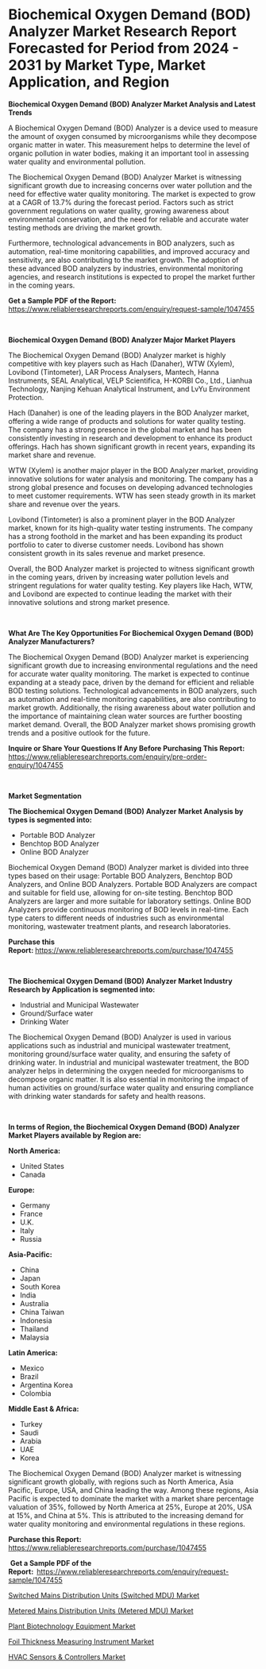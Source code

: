 <p><h1>Biochemical Oxygen Demand (BOD) Analyzer Market Research Report Forecasted for Period from 2024 -  2031 by Market Type, Market Application, and Region</h1></p><p><strong>Biochemical Oxygen Demand (BOD) Analyzer Market Analysis and Latest Trends</strong></p>
<p><p>A Biochemical Oxygen Demand (BOD) Analyzer is a device used to measure the amount of oxygen consumed by microorganisms while they decompose organic matter in water. This measurement helps to determine the level of organic pollution in water bodies, making it an important tool in assessing water quality and environmental pollution.</p><p>The Biochemical Oxygen Demand (BOD) Analyzer Market is witnessing significant growth due to increasing concerns over water pollution and the need for effective water quality monitoring. The market is expected to grow at a CAGR of 13.7% during the forecast period. Factors such as strict government regulations on water quality, growing awareness about environmental conservation, and the need for reliable and accurate water testing methods are driving the market growth.</p><p>Furthermore, technological advancements in BOD analyzers, such as automation, real-time monitoring capabilities, and improved accuracy and sensitivity, are also contributing to the market growth. The adoption of these advanced BOD analyzers by industries, environmental monitoring agencies, and research institutions is expected to propel the market further in the coming years.</p></p>
<p><strong>Get a Sample PDF of the Report:&nbsp;</strong> <a href="https://www.reliableresearchreports.com/enquiry/request-sample/1047455">https://www.reliableresearchreports.com/enquiry/request-sample/1047455</a></p>
<p>&nbsp;</p>
<p><strong>Biochemical Oxygen Demand (BOD) Analyzer Major Market Players</strong></p>
<p><p>The Biochemical Oxygen Demand (BOD) Analyzer market is highly competitive with key players such as Hach (Danaher), WTW (Xylem), Lovibond (Tintometer), LAR Process Analysers, Mantech, Hanna Instruments, SEAL Analytical, VELP Scientifica, H-KORBI Co., Ltd., Lianhua Technology, Nanjing Kehuan Analytical Instrument, and LvYu Environment Protection. </p><p>Hach (Danaher) is one of the leading players in the BOD Analyzer market, offering a wide range of products and solutions for water quality testing. The company has a strong presence in the global market and has been consistently investing in research and development to enhance its product offerings. Hach has shown significant growth in recent years, expanding its market share and revenue.</p><p>WTW (Xylem) is another major player in the BOD Analyzer market, providing innovative solutions for water analysis and monitoring. The company has a strong global presence and focuses on developing advanced technologies to meet customer requirements. WTW has seen steady growth in its market share and revenue over the years.</p><p>Lovibond (Tintometer) is also a prominent player in the BOD Analyzer market, known for its high-quality water testing instruments. The company has a strong foothold in the market and has been expanding its product portfolio to cater to diverse customer needs. Lovibond has shown consistent growth in its sales revenue and market presence.</p><p>Overall, the BOD Analyzer market is projected to witness significant growth in the coming years, driven by increasing water pollution levels and stringent regulations for water quality testing. Key players like Hach, WTW, and Lovibond are expected to continue leading the market with their innovative solutions and strong market presence.</p></p>
<p>&nbsp;</p>
<p><strong>What Are The Key Opportunities For Biochemical Oxygen Demand (BOD) Analyzer Manufacturers?</strong></p>
<p><p>The Biochemical Oxygen Demand (BOD) Analyzer market is experiencing significant growth due to increasing environmental regulations and the need for accurate water quality monitoring. The market is expected to continue expanding at a steady pace, driven by the demand for efficient and reliable BOD testing solutions. Technological advancements in BOD analyzers, such as automation and real-time monitoring capabilities, are also contributing to market growth. Additionally, the rising awareness about water pollution and the importance of maintaining clean water sources are further boosting market demand. Overall, the BOD Analyzer market shows promising growth trends and a positive outlook for the future.</p></p>
<p><strong>Inquire or Share Your Questions If Any Before Purchasing This Report:</strong> <a href="https://www.reliableresearchreports.com/enquiry/pre-order-enquiry/1047455">https://www.reliableresearchreports.com/enquiry/pre-order-enquiry/1047455</a></p>
<p>&nbsp;</p>
<p><strong>Market Segmentation</strong></p>
<p><strong>The Biochemical Oxygen Demand (BOD) Analyzer Market Analysis by types is segmented into:</strong></p>
<p><ul><li>Portable BOD Analyzer</li><li>Benchtop BOD Analyzer</li><li>Online BOD Analyzer</li></ul></p>
<p><p>Biochemical Oxygen Demand (BOD) Analyzer market is divided into three types based on their usage: Portable BOD Analyzers, Benchtop BOD Analyzers, and Online BOD Analyzers. Portable BOD Analyzers are compact and suitable for field use, allowing for on-site testing. Benchtop BOD Analyzers are larger and more suitable for laboratory settings. Online BOD Analyzers provide continuous monitoring of BOD levels in real-time. Each type caters to different needs of industries such as environmental monitoring, wastewater treatment plants, and research laboratories.</p></p>
<p><strong>Purchase this Report:&nbsp;</strong><a href="https://www.reliableresearchreports.com/purchase/1047455">https://www.reliableresearchreports.com/purchase/1047455</a></p>
<p>&nbsp;</p>
<p><strong>The Biochemical Oxygen Demand (BOD) Analyzer Market Industry Research by Application is segmented into:</strong></p>
<p><ul><li>Industrial and Municipal Wastewater</li><li>Ground/Surface water</li><li>Drinking Water</li></ul></p>
<p><p>The Biochemical Oxygen Demand (BOD) Analyzer is used in various applications such as industrial and municipal wastewater treatment, monitoring ground/surface water quality, and ensuring the safety of drinking water. In industrial and municipal wastewater treatment, the BOD analyzer helps in determining the oxygen needed for microorganisms to decompose organic matter. It is also essential in monitoring the impact of human activities on ground/surface water quality and ensuring compliance with drinking water standards for safety and health reasons.</p></p>
<p>&nbsp;</p>
<p><strong>In terms of Region, the Biochemical Oxygen Demand (BOD) Analyzer Market Players available by Region are:</strong></p>
<p>
    <p> <strong> North America: </strong>
        <ul>
            <li>United States</li>
            <li>Canada</li>
        </ul>
        </p> 
    <p> <strong> Europe: </strong>
        <ul>
            <li>Germany</li>
            <li>France</li>
            <li>U.K.</li>
            <li>Italy</li>
            <li>Russia</li>
        </ul>
        </p> 
    <p> <strong> Asia-Pacific: </strong>
        <ul>
            <li>China</li>
            <li>Japan</li>
            <li>South Korea</li>
            <li>India</li>
            <li>Australia</li>
            <li>China Taiwan</li>
            <li>Indonesia</li>
            <li>Thailand</li>
            <li>Malaysia</li>
        </ul>
        </p> 
    <p> <strong> Latin America: </strong>
        <ul>
            <li>Mexico</li>
            <li>Brazil</li>
            <li>Argentina Korea</li>
            <li>Colombia</li>
        </ul>
        </p> 
    <p> <strong> Middle East & Africa: </strong>
        <ul>
            <li>Turkey</li>
            <li>Saudi</li>
            <li>Arabia</li>
            <li>UAE</li>
            <li>Korea</li>
        </ul>
    </p>
    </p>
<p><p>The Biochemical Oxygen Demand (BOD) Analyzer market is witnessing significant growth globally, with regions such as North America, Asia Pacific, Europe, USA, and China leading the way. Among these regions, Asia Pacific is expected to dominate the market with a market share percentage valuation of 35%, followed by North America at 25%, Europe at 20%, USA at 15%, and China at 5%. This is attributed to the increasing demand for water quality monitoring and environmental regulations in these regions.</p></p>
<p><strong>Purchase this Report: </strong><a href="https://www.reliableresearchreports.com/purchase/1047455">https://www.reliableresearchreports.com/purchase/1047455</a></p>
<p>&nbsp;<strong>Get a Sample PDF of the Report:&nbsp;&nbsp;</strong><a href="https://www.reliableresearchreports.com/enquiry/request-sample/1047455">https://www.reliableresearchreports.com/enquiry/request-sample/1047455</a></p>
<p><strong></strong></p>
<p><p><a href="https://medium.com/@reganklocko456458/switched-mains-distribution-units-switched-mdu-market-the-key-to-successful-business-strategy-c827f5ec54ba">Switched Mains Distribution Units (Switched MDU) Market</a></p><p><a href="https://medium.com/@reganklocko456458/metered-mains-distribution-units-metered-mdu-market-furnishes-information-on-market-share-market-05ad067e0865">Metered Mains Distribution Units (Metered MDU) Market</a></p><p><a href="https://github.com/dringals/Market-Research-Report-List-2/blob/main/plant-biotechnology-equipment-market.md">Plant Biotechnology Equipment Market</a></p><p><a href="https://medium.com/@arnisaleka1951/foil-thickness-measuring-instrument-market-report-reveals-the-latest-trends-and-growth-4c223c5ea687">Foil Thickness Measuring Instrument Market</a></p><p><a href="https://github.com/mharielmesa/Market-Research-Report-List-1/blob/main/hvac-sensors-controllers-market.md">HVAC Sensors & Controllers Market</a></p></p>